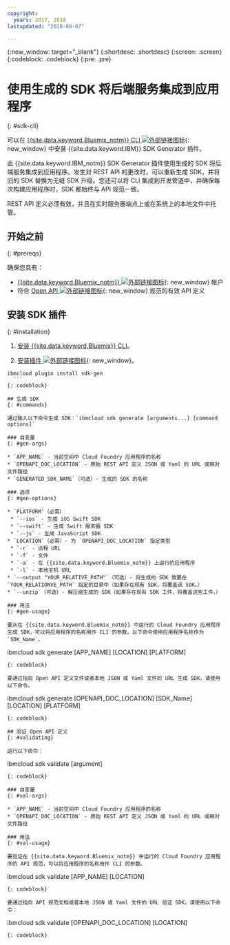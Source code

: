 ```yaml
---
copyright:
  years: 2017, 2018
lastupdated: "2018-08-07"

---
```


{:new_window: target="_blank"}
{:shortdesc: .shortdesc}
{:screen: .screen}
{:codeblock: .codeblock}
{:pre: .pre}

# 使用生成的 SDK 将后端服务集成到应用程序
{: #sdk-cli}

可以在 [{{site.data.keyword.Bluemix_notm}} CLI ![外部链接图标](../../icons/launch-glyph.svg "外部链接图标")](/docs/cli/reference/bluemix_cli/index.html){: new_window} 中安装 {{site.data.keyword.IBM}} SDK Generator 插件。

此 {{site.data.keyword.IBM_notm}} SDK Generator 插件使用生成的 SDK 将后端服务集成到应用程序。发生对 REST API 的更改时，可以重新生成 SDK，并将旧的 SDK 替换为无缝 SDK 升级。您还可以将 CLI 集成到开发管道中，并确保每次构建应用程序时，SDK 都始终与 API 规范一致。

REST API 定义必须有效，并且在实时服务器端点上或在系统上的本地文件中托管。

## 开始之前
{: #prereqs}

确保您具有：

* [{{site.data.keyword.Bluemix_notm}} ![外部链接图标](../../icons/launch-glyph.svg "外部链接图标")](http://bluemix.net){: new_window} 帐户
* 符合 [Open API ![外部链接图标](../../icons/launch-glyph.svg "外部链接图标")](https://www.openapis.org/){: new_window} 规范的有效 API 定义

## 安装 SDK 插件
{: #installation}

1. [安装 {{site.data.keyword.Bluemix}} CLI](/docs/cli/reference/bluemix_cli/get_started.html)。

2. [安装插件 ![外部链接图标](../../icons/launch-glyph.svg "外部链接图标")](/docs/cli/reference/bluemix_cli/index.html#install_plug-in){: new_window}。

  ```
ibmcloud plugin install sdk-gen
	```
  {: codeblock}

## 生成 SDK
{: #commands}

通过输入以下命令生成 SDK：`ibmcloud sdk generate [arguments...] [command options]`

### 自变量
{: #gen-args}

* `APP_NAME` - 当前空间中 Cloud Foundry 应用程序的名称
* `OPENAPI_DOC_LOCATION` - 原始 REST API 定义 JSON 或 Yaml 的 URL 或相对文件路径
* `GENERATED_SDK_NAME`（可选）- 生成的 SDK 的名称

### 选项
{: #gen-options}

* `PLATFORM`（必需）
   * `--ios` - 生成 iOS Swift SDK
   * `--swift` - 生成 Swift 服务器 SDK
   * `--js` - 生成 JavaScript SDK
* `LOCATION`（必需）- 为 `OPENAPI_DOC_LOCATION` 指定类型
   * `-r` - 远程 URL
   * `-f` - 文件
   * `-a` - 在 {{site.data.keyword.Bluemix_notm}} 上运行的应用程序
   * `-l` - 本地主机 URL
* `--output "YOUR_RELATIVE_PATH"`（可选）- 将生成的 SDK 放置在 `YOUR_RELATIONVE_PATH` 指定的目录中（如果存在现有 SDK，将覆盖该 SDK。）
* `--unzip`（可选）- 解压缩生成的 SDK（如果存在现有 SDK 工件，将覆盖这些工件。）

### 用法
{: #gen-usage}

要从在 {{site.data.keyword.Bluemix_notm}} 中运行的 Cloud Foundry 应用程序生成 SDK，可以将应用程序的名称用作 CLI 的参数。以下命令使用应用程序名称作为 `SDK_Name`。

```
ibmcloud sdk generate [APP_NAME] [LOCATION] [PLATFORM]
```
{: codeblock}

要通过指向 Open API 定义文件或者本地 JSON 或 Yaml 文件的 URL 生成 SDK，请使用以下命令。

```
ibmcloud sdk generate [OPENAPI_DOC_LOCATION] [SDK_Name] [LOCATION] [PLATFORM]
```
{: codeblock}

## 验证 Open API 定义
{: #validating}

运行以下命令：
```
ibmcloud sdk validate [argument]
```
{: codeblock}

### 自变量
{: #val-args}

* `APP_NAME` - 当前空间中 Cloud Foundry 应用程序的名称
* `OPENAPI_DOC_LOCATION` - 原始 REST API 定义 JSON 或 Yaml 的 URL 或相对文件路径

### 用法
{: #val-usage}

要验证在 {{site.data.keyword.Bluemix_notm}} 中运行的 Cloud Foundry 应用程序的 API 规范，可以将应用程序的名称用作 CLI 的参数。
```
ibmcloud sdk validate [APP_NAME] [LOCATION]
```
{: codeblock}

要通过指向 API 规范文档或者本地 JSON 或 Yaml 文件的 URL 验证 SDK，请使用以下命令：
```
ibmcloud sdk validate [OPENAPI_DOC_LOCATION] [LOCATION]
```
{: codeblock}
